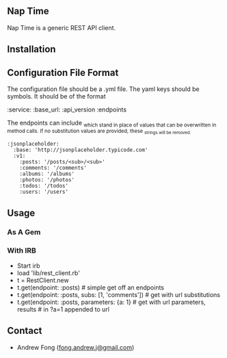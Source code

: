 ## Nap Time

Nap Time is a generic REST API client.

## Installation

## Configuration File Format

The configuration file should be a .yml file. The yaml keys should be symbols.
It should be of the format
 
   :service:
      :base_url:
        :api_version
          :endpoints

The endpoints can include <sub> which stand in place of values that can be 
overwritten in method calls. If no substitution values are provided, these <sub>
strings will be removed.

    :jsonplaceholder:
      :base: 'http://jsonplaceholder.typicode.com'
      :v1:
        :posts: '/posts/<sub>/<sub>'
        :comments: '/comments'
        :albums: '/albums'
        :photos: '/photos'
        :todos: '/todos'
        :users: '/users'

## Usage

### As A Gem

### With IRB

+ Start irb
+ load 'lib/rest_client.rb'
+ t = RestClient.new
+ t.get(endpoint: :posts) # simple get off an endpoints
+ t.get(endpoint: :posts, subs: [1, 'comments']) # get with url substitutions
+ t.get(endpoint: :posts, parameters: {a: 1} # get with url parameters, results 
                                             # in ?a=1 appended to url

## Contact
+ Andrew Fong (fong.andrew.j@gmail.com)
